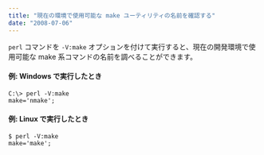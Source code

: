 ```yaml
---
title: "現在の環境で使用可能な make ユーティリティの名前を確認する"
date: "2008-07-06"
---
```


`perl` コマンドを `-V:make` オプションを付けて実行すると、現在の開発環境で使用可能な make 系コマンドの名前を調べることができます。

#### 例: Windows で実行したとき

~~~
C:\> perl -V:make
make='nmake';
~~~

#### 例: Linux で実行したとき

~~~
$ perl -V:make
make='make';
~~~

